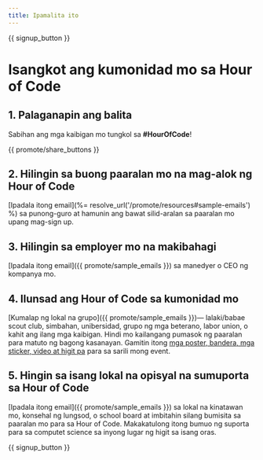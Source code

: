 ```yaml
---
title: Ipamalita ito
---
```


{{ signup_button }}

# Isangkot ang kumonidad mo sa Hour of Code

## 1. Palaganapin ang balita

Sabihan ang mga kaibigan mo tungkol sa **#HourOfCode**!

{{ promote/share_buttons }}

## 2. Hilingin sa buong paaralan mo na mag-alok ng Hour of Code

[Ipadala itong email](%= resolve_url('/promote/resources#sample-emails') %) sa punong-guro at hamunin ang bawat silid-aralan sa paaralan mo upang mag-sign up.

## 3. Hilingin sa employer mo na makibahagi

[Ipadala itong email]({{ promote/sample_emails }}) sa manedyer o CEO ng kompanya mo.

## 4. Ilunsad ang Hour of Code sa kumonidad mo

[Kumalap ng lokal na grupo]({{ promote/sample_emails }})— lalaki/babae scout club, simbahan, unibersidad, grupo ng mga beterano, labor union, o kahit ang ilang mga kaibigan. Hindi mo kailangang pumasok ng paaralan para matuto ng bagong kasanayan. Gamitin itong [mga poster, bandera, mga sticker, video at higit pa](/promote/resources) para sa sarili mong event.

## 5. Hingin sa isang lokal na opisyal na sumuporta sa Hour of Code

[Ipadala itong email]({{ promote/sample_emails }}) sa lokal na kinatawan mo, konsehal ng lungsod, o school board at imbitahin silang bumisita sa paaralan mo para sa Hour of Code. Makakatulong itong bumuo ng suporta para sa computet science sa inyong lugar ng higit sa isang oras.

{{ signup_button }}